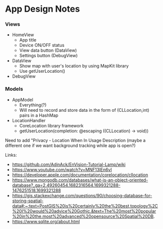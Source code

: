 # App Design Notes
### Views
- HomeView
  - App title
  - Device ON/OFF status
  - View data button (DataView)
  - Settings button (DebugView)
- DataView
  - Show map with user's location by using MapKit library
  - Use getUserLocation()
- DebugView
### Models
- AppModel
  - Everything(?)
  - Will need to record and store data in the form of (CLLocation,int) pairs in a HashMap
- LocationHandler
  - CoreLocation library framework
  - getUserLocation(completion: @escaping ((CLLocation) -> void))

Need to add "Privacy - Location When In Usage Description (maybe a different one if we want background tracking while app is open?)

Links:
- https://github.com/AdinAck/EnVision-Tutorial-Lamp/wiki
- https://www.youtube.com/watch?v=MNF13IEn6vI
- https://developer.apple.com/documentation/corelocation/cllocation
- https://www.mongodb.com/databases/what-is-an-object-oriented-database?_ga=2.49260454.1682316564.1699321288-1476251518.1699321288
- https://gis.stackexchange.com/questions/90/choosing-database-for-storing-spatial-data#:~:text=PostGIS%20is%20certainly%20the%20best,topology%2C%20I%20would%20advice%20Gothic.&text=The%20most%20popular%20in%20the,most%20advanced%20opensource%20Spatial%20DB.
- https://www.sqlite.org/about.html
